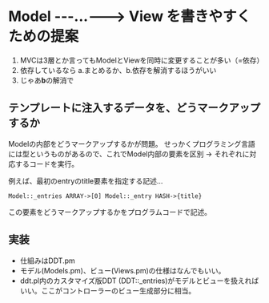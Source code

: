 Model ---...---> View を書きやすくための提案
============================================

1. MVCは3層とか言ってもModelとViewを同時に変更することが多い（=依存）
2. 依存しているなら a.まとめるか、b.依存を解消するほうがいい
3. じゃあ**b**の解消で



テンプレートに注入するデータを、どうマークアップするか
------------------------------------------------------

Modelの内部をどうマークアップするかが問題。
せっかくプログラミング言語には型というものがあるので、これでModel内部の要素を区別 → それぞれに対応するコードを実行。

例えば、最初のentryのtitle要素を指定する記述…

    Model::_entries ARRAY->[0] Model::_entry HASH->{title}

この要素をどうマークアップするかをプログラムコードで記述。



実装
----

* 仕組みはDDT.pm
* モデル(Models.pm)、ビュー(Views.pm)の仕様はなんでもいい。
* ddt.pl内のカスタマイズ版DDT (DDT::_entries)がモデルとビューを扱えればいい。ここがコントローラーのビュー生成部分に相当。
